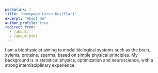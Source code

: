 ```yaml
---
permalink: /
title: "Homepage Loren Koçillari"
excerpt: "About me"
author_profile: true
redirect_from: 
  - /about/
  - /about.html
---
```


I am a biophysicist aiming to model biological systems such as the brain, xylems, proteins, sperms, based on simple physical principles. My background is in statistical physics, optimization and neuroscience, with a strong interdisciplinary experience.
